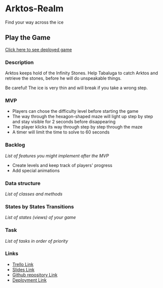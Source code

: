# Arktos-Realm
Find your way across the ice

## Play the Game 

[Click here to see deployed game](url)

### Description
Arktos keeps hold of the Infinity Stones. Help Tabaluga to catch Arktos and retrieve the stones, before he will do unspeakable things.

Be careful! 
The ice is very thin and will break if you take a wrong step.


### MVP
- Players can chose the difficulty level before starting the game
- The way through the hexagon-shaped maze will light up step by step and stay visible for 2 seconds before disappearing
- The player klicks its way through step by step through the maze
- A timer will limit the time to solve to 60 seconds



### Backlog
_List of features you might implement after the MVP_
 - Create levels and keep track of players' progress
 - Add special animations

### Data structure
_List of classes and methods_


### States by States Transitions
_List of states (views) of your game_


### Task
_List of tasks in order of priority_


### Links

- [Trello Link](https://trello.com)
- [Slides Link](http://slides.com)
- [Github repository Link](https://github.com/PrincessLeia804/Arktos-Realm.git)
- [Deployment Link](http://github.com)